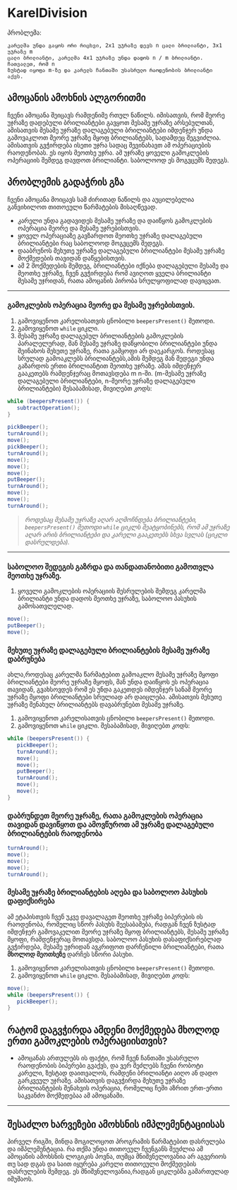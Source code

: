 # KarelDivision
 პრობლემა:
 ```
 კარელმა უნდა გაყოს ორი რიცხვი, 2x1 უჯრაზე დევს n ცალი ბრილიანტი, 3x1 უჯრაზე m
 ცალი ბრილიანტი, კარელმა 4x1 უჯრაზე უნდა დადოს n / m ბრილიანტი. ჩათვალეთ, რომ n
 ზუსტად იყოფა m-ზე და კარელს ჩანთაში უსასრულო რაოდენობის ბრილიანტი აქვს.
 ```
 ## ამოცანის ამოხნის ალგორითმი
 ჩვენი ამოცანა შეიცავს რამდენიმე რთულ ნაწილს. იმისათვის, რომ მეორე უჯრაზე დადებული ბრილიანტები გავყოთ მესამე უჯრაზე არსებულთან, ამისათვის
 მესამე უჯრაზე დალაგებული ბრილიანტები იმდენჯერ უნდა გამოვაკლოთ მეორე უჯრაზე მყოფ ბრილიანტებს, სადამდეც შეგვიძლია. ამისათვის გვჭირდება ისეთი
 უჯრა სადაც შევინახავთ ამ ოპერაციების რაოდენობას. ეს იყოს მეოთხე უჯრა. ამ უჯრაზე ყოველი გამოკლების ოპერაციის შემდეგ დავდოთ ბრილიანტი. საბოლოოდ
 ეს მოგვცემს შედეგს.
 ## პრობლემის გადაჭრის გზა
 ჩვენი ამოცანა მოიცავს სამ ძირითად ნაწილს და აუცილებელია განვიხილოთ თითოეული წარმატების მისაღწევად.
 * კარელი უნდა გადავიდეს მესამე უჯრაზე და დაიწყოს გამოკლების ოპერაცია მეორე და მესამე უჯრებისთვის.
 * ყოველ ოპერაციაზე გავზარდოთ მეოთხე უჯრაზე დალაგებული ბრილიანტები რაც საბოლოოდ მოგვცემს შედეგს.
 * დააბრუნოს მეხუთე უჯრაზე დალაგებული ბრილიანტები მესამე უჯრაზე მოქმედების თავიდან დაწყებისთვის.
 * ამ 2 მოქმედების შემდეგ, ბრილიანტები იქნება დალაგებული მესამე და მეოთხე უჯრაზე, ჩვენ გვჭირდება რომ ავიღოთ ყველა ბრილიანტი მესამე უჯრიდან, რათა ამოცანის პირობა სრულყოფილად დავიცვათ.
 ---
 ### გამოკლების ოპერაცია მეორე და მესამე უჯრებისთვის.
 1. გამოვიყენოთ კარელისათვის ცნობილი `beepersPresent()` მეთოდი.
 2. გამოვიყენოთ `while` ციკლი.
 3. მესამე უჯრაზე დალაგებულ ბრილიანტების გამოკლების პარალელურად, მან მესამე უჯრაზე დაწყობილი ბრილიანტები უნდა შეინახოს მეხუთე უჯრაზე, რათა გამყოფი არ დაეკარგოს. როდესაც სრულად გამოაკლებს ბრილიანტებს,ამის შემდეგ მან შედეგი უნდა გაზარდოს ერთი ბრილიანტით მეოთხე უჯრაზე. ამას იმდენჯერ გააკეთებს რამდენჯერაც მოთავსდება m n-ში. (m-მესამე უჯრაზე დალაგებული ბრილიანტები, n-მეორე უჯრაზე დალაგებული ბრილიანტები)
 შესაბამისად, მივიღებთ კოდს:
 ```java
 while (beepersPresent()) {
 	subtractOperation();
 }
 ```
 ```java 
 pickBeeper();
 turnAround();
 move();
 pickBeeper();
 turnAround();
 move();
 move();
 move();
 putBeeper();
 turnAround();
 move();
 move();
 turnAround();
 ```
 > *როდესაც მესამე უჯრაზე აღარ აღმოჩნდება ბრილიანტები, `beepersPresent()` მეთოდი `while` ციკლს შეატყობინებს, რომ ამ უჯრაზე აღარ არის ბრილიანტები და კარელი გააკეთებს სხვა სვლას (ციკლი დასრულდება).*
 ---
 ### საბოლოო შედეგის გაზრდა და თანდათანობითი გამოთვლა მეოთხე უჯრაზე.
 1. ყოველი გამოკლების ოპერაციის შესრულების შემდეგ კარელმა ბრილიანტი უნდა დადოს მეოთხე უჯრაზე,
 საბოლოო პასუხის გამოსათვლელად.
 ```java
 move();
 putBeeper();
 move();
 ```
 ### მეხუთე უჯრაზე დალაგებული ბრილიანტების მესამე უჯრაზე დაბრუნება
 ახლა,როდესაც კარელმა წარმატებით გამოაკლო მესამე უჯრაზე მყოფი ბრილიანტები მეორე უჯრაზე მყოფს, მან უნდა დაიწყოს ეს ოპერაცია თავიდან, გვახსოვდეს რომ ეს უნდა გაკეთდეს იმდენჯერ სანამ მეორე უჯრაზე მყოფი ბრილიანტები სრულიად არ დაიცლება. ამისათვის მეხუთე უჯრაზე შენახულ ბრილიანტებს დავაბრუნებთ მესამე უჯრაზე.
 1. გამოვიყენოთ კარელისათვის ცნობილი `beepersPresent()` მეთოდი.
 2. გამოვიყენოთ `while` ციკლი.
 შესაბამისად, მივიღებთ კოდს:
 ```java
 while (beepersPresent()) {
 	pickBeeper();
 	turnAround();
 	move();
 	move();
 	putBeeper();
 	turnAround();
 	move();
 	move();
 }
 ```
 ### დაბრუნდეთ მეორე უჯრაზე, რათა გამოკლების ოპერაცია თავიდან დავიწყოთ და ამოვწუროთ ამ უჯრაზე დალაგებული ბრილიანტების რაოდენობა
 ```java
 turnAround();
 move();
 move();
 move();
 turnAround();
 ```
 ### მესამე უჯრაზე ბრილიანტების აღება და საბოლოო პასუხის დაფიქსირება
 ამ ეტაპისთვის ჩვენ უკვე დავალაგეთ მეოთხე უჯრაზე ბიპერების ის რაოდენობა, რომელიც სწორ პასუხს შეესაბამება, რადგან ჩვენ ზუსტად იმდენჯერ გამოვაკელით მეორე უჯრაზე მყოფ ბრილიანტებს, მესამე უჯრაზე მყოფი, რამდენჯერაც მოთავსდა. საბოლოო პასუხის დასაფიქსირებლად გვჭირდება, მესამე უჯრიდან ავკრიფოთ დარჩენილი ბრილიანტები, რათა **მხოლოდ მეოთხეზე** დარჩეს სწორი პასუხი.
 1. გამოვიყენოთ კარელისათვის ცნობილი `beepersPresent()` მეთოდი.
 2. გამოვიყენოთ `while` ციკლი.
 შესაბამისად, მივიღებთ კოდს:
 ```java
 move();
 while (beepersPresent()) {
 	pickBeeper();
 }
 ```
 ## რატომ დაგვჭირდა ამდენი მოქმედება მხოლოდ ერთი გამოკლების ოპერაციისთვის?
 * ამოცანას ართულებს ის ფაქტი, რომ ჩვენ ჩანთაში უსასრულო რაოდენობის ბიპერები გვაქვს, და ვერ შეძლებს ჩვენი რობოტი კარელი, ზუსტად დაითვალოს, რამდენი ბრილიანტი აიღო ან დადო გარკვეულ უჯრაზე. ამისათვის დაგვჭირდა მეხუთე უჯრაზე ბრილიანტების შენახვის ოპერაცია, რომელიც ჩემი აზრით ერთ-ერთი საკვანძო მოქმედებაა ამ ამოცანაში.
 ---
 ## შესაძლო ხარვეზები ამოხსნის იმპლემენტაციისას
 პირველ რიგში, მინდა მოგილოცოთ პროგრამის წარმატებით დასრულება და იმპლემენტაცია. რა თქმა უნდა თითოეულ ჩვენგანს შეუძლია ამ ამოცანის ამოხსნის ლოგიკის პოვნა, თუმცა მნიშვნელოვანია არ აგვერიოს თუ სად დგას და საით იყურება კარელი თითოეული მოქმედების დასრულების შემდეგ. ეს მნიშვნელოვანია,რადგან ციკლებმა გამართულად იმუშაოს.

